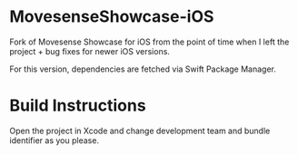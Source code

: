 # MovesenseShowcase-iOS

Fork of Movesense Showcase for iOS from the point of time when I left the project + bug fixes for newer iOS versions.

For this version, dependencies are fetched via Swift Package Manager.

# Build Instructions

Open the project in Xcode and change development team and bundle identifier as you please.
